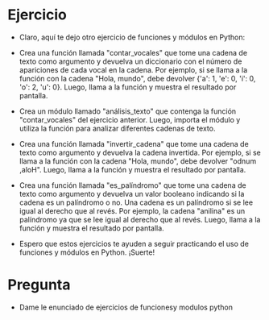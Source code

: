 # Ejercicio 
- Claro, aquí te dejo otro ejercicio de funciones y módulos en Python:

- Crea una función llamada "contar_vocales" que tome una cadena de texto como argumento y devuelva un diccionario con el número de apariciones de cada vocal en la cadena. Por ejemplo, si se llama a la función con la cadena "Hola, mundo", debe devolver {'a': 1, 'e': 0, 'i': 0, 'o': 2, 'u': 0}. Luego, llama a la función y muestra el resultado por pantalla.

- Crea un módulo llamado "análisis_texto" que contenga la función "contar_vocales" del ejercicio anterior. Luego, importa el módulo y utiliza la función para analizar diferentes cadenas de texto.

- Crea una función llamada "invertir_cadena" que tome una cadena de texto como argumento y devuelva la cadena invertida. Por ejemplo, si se llama a la función con la cadena "Hola, mundo", debe devolver "odnum ,aloH". Luego, llama a la función y muestra el resultado por pantalla.

- Crea una función llamada "es_palíndromo" que tome una cadena de texto como argumento y devuelva un valor booleano indicando si la cadena es un palíndromo o no. Una cadena es un palíndromo si se lee igual al derecho que al revés. Por ejemplo, la cadena "anilina" es un palíndromo ya que se lee igual al derecho que al revés. Luego, llama a la función y muestra el resultado por pantalla.

- Espero que estos ejercicios te ayuden a seguir practicando el uso de funciones y módulos en Python. ¡Suerte!


# Pregunta

- Dame le enunciado de ejercicios de funcionesy modulos python
